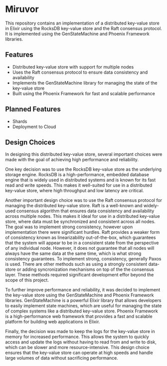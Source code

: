 # Miruvor

This repository contains an implementation of a distributed key-value store in Elixir using the RocksDB key-value store and the Raft consensus protocol. It is implemented using the GenStateMachine and Phoenix Framework libraries.

## Features

- Distributed key-value store with support for multiple nodes
- Uses the Raft consensus protocol to ensure data consistency and availability
- Implements the GenStateMachine library for managing the state of the key-value store
- Built using the Phoenix Framework for fast and scalable performance

## Planned Features

- Shards
- Deployment to Cloud

## Design Choices

In designing this distributed key-value store, several important choices were made with the goal of achieving high performance and reliability.

One key decision was to use the RocksDB key-value store as the underlying storage engine. RocksDB is a high-performance, embedded database engine that is widely used in distributed systems and is known for its fast read and write speeds. This makes it well-suited for use in a distributed key-value store, where high throughput and low latency are critical.

Another important design choice was to use the Raft consensus protocol for managing the distributed key-value store. Raft is a well-known and widely-used consensus algorithm that ensures data consistency and availability across multiple nodes. This makes it ideal for use in a distributed key-value store, where data must be synchronized and consistent across all nodes. The goal was to implement strong consistency, however upon implementation there were significant hurdles. Raft provides a weaker form of consistency known as linearizability out-of-the-box, which guarantees that the system will appear to be in a consistent state from the perspective of any individual node. However, it does not guarantee that all nodes will always have the same data at the same time, which is what strong consistency guarantees. To implement strong, consistency, generally Paxos is used. There are other methods such as using a strongly consistent data-store or adding syncronization mechanisms on top of the the consensus layer. These methods required significant development effor beyond the scope of this project.

To further improve performance and reliability, it was decided to implement the key-value store using the GenStateMachine and Phoenix Framework libraries. GenStateMachine is a powerful Elixir library that allows developers to easily implement state machines, which are useful for managing the state of complex systems like a distributed key-value store. Phoenix Framework is a high-performance web framework that provides a fast and scalable platform for building web applications in Elixir.

Finally, the decision was made to keep the logs for the key-value store in memory for increased performance. This allows the system to quickly access and update the logs without having to read from and write to disk, which can be slower and more resource-intensive. This design choice ensures that the key-value store can operate at high speeds and handle large volumes of data without sacrificing performance.
